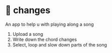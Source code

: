 # 🎹 changes

An app to help u with playing along a song

1. Upload a song
2. Write down the chord changes
3. Select, loop and slow down parts of the song
